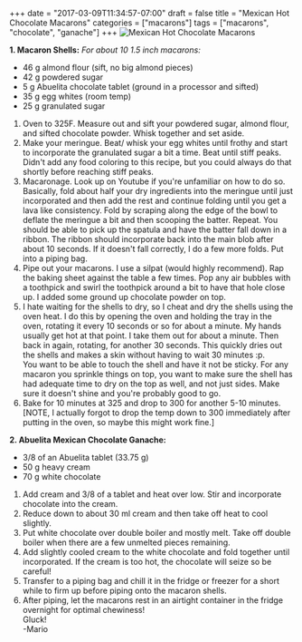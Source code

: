 +++
date = "2017-03-09T11:34:57-07:00"
draft = false
title = "Mexican Hot Chocolate Macarons"
categories = ["macarons"]
tags = ["macarons", "chocolate", "ganache"]
+++
![Mexican Hot Chocolate Macarons](https://farm5.staticflickr.com/4207/35425803626_05ad917441_h.jpg)

**1. Macaron Shells:**  *For about 10 1.5 inch macarons:*

- 46 g almond flour (sift, no big almond pieces)  
- 42 g powdered sugar  
- 5 g Abuelita chocolate tablet (ground in a processor and sifted)  
- 35 g egg whites (room temp)  
- 25 g granulated sugar  

1. Oven to 325F. Measure out and sift your powdered sugar, almond flour, and sifted chocolate powder. Whisk together and set aside.  
2. Make your meringue. Beat/ whisk your egg whites until frothy and start to incorporate the granulated sugar a bit a time. Beat until stiff peaks. Didn't add any food coloring to this recipe, but you could always do that shortly before reaching stiff peaks.  
3. Macaronage. Look up on Youtube if you're unfamiliar on how to do so.   
Basically, fold about half your dry ingredients into the meringue until just incorporated and then add the rest and continue folding until you get a lava like consistency. Fold by scraping along the edge of the bowl to deflate the meringue a bit and then scooping the batter. Repeat. You should be able to pick up the spatula and have the batter fall down in a ribbon. The ribbon should incorporate back into the main blob after about 10 seconds. If it doesn't fall correctly, I do a few more folds. Put into a piping bag.  
4. Pipe out your macarons. I use a silpat (would highly recommend). Rap the baking sheet against the table a few times.  Pop any air bubbles with a toothpick and swirl the toothpick around a bit to have that hole close up. I added some ground up chocolate powder on top.    
5. I hate waiting for the shells to dry, so I cheat and dry the shells using the oven heat. I do this by opening the oven and holding the tray in the oven, rotating it every 10 seconds or so for about a minute. My hands usually get hot at that point. I take them out for about a minute. Then back in again, rotating, for another 30 seconds. This quickly dries out the shells and makes a skin without having to wait 30 minutes :p.   
You want to be able to touch the shell and have it not be sticky. For any macaron you sprinkle things on top, you want to make sure the shell has had adequate time to dry on the top as well, and not just sides. Make sure it doesn't shine and you're probably good to go.   
6. Bake for 10 minutes at 325 and drop to 300 for another 5-10 minutes. [NOTE, I actually forgot to drop the temp down to 300 immediately after putting in the oven, so maybe this might work fine.]    

**2. Abuelita Mexican Chocolate Ganache:**  

- 3/8 of an Abuelita tablet (33.75 g)     
- 50 g heavy cream  
- 70 g white chocolate  

1. Add cream and 3/8 of a tablet and heat over low. Stir and incorporate chocolate into the cream.  
2. Reduce down to about 30 ml cream and then take off heat to cool slightly.  
3. Put white chocolate over double boiler and mostly melt. Take off double boiler when there are a few unmelted pieces remaining.  
4. Add slightly cooled cream to the white chocolate and fold together until incorporated. If the cream is too hot, the chocolate will seize so be careful!    
5. Transfer to a piping bag and chill it in the fridge or freezer for a short while to firm up before piping onto the macaron shells.    
6. After piping, let the macarons rest in an airtight container in the fridge overnight for optimal chewiness!   
Gluck!  
-Mario

